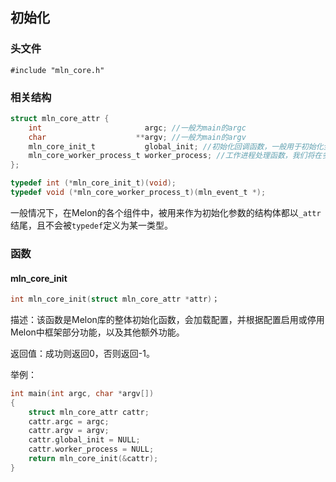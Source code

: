 ## 初始化



### 头文件

```
#include "mln_core.h"
```



### 相关结构

```c
struct mln_core_attr {
    int                       argc; //一般为main的argc
    char                    **argv; //一般为main的argv
    mln_core_init_t           global_init; //初始化回调函数，一般用于初始化全局变量，该回调会在配置加载完成后被调用
    mln_core_worker_process_t worker_process; //工作进程处理函数，我们将在多进程框架部分深入
};

typedef int (*mln_core_init_t)(void);
typedef void (*mln_core_worker_process_t)(mln_event_t *);
```

一般情况下，在Melon的各个组件中，被用来作为初始化参数的结构体都以`_attr`结尾，且不会被`typedef`定义为某一类型。



### 函数



#### mln_core_init

```c
int mln_core_init(struct mln_core_attr *attr)；
```

描述：该函数是Melon库的整体初始化函数，会加载配置，并根据配置启用或停用Melon中框架部分功能，以及其他额外功能。

返回值：成功则返回0，否则返回-1。

举例：

```c
int main(int argc, char *argv[])
{
    struct mln_core_attr cattr;
    cattr.argc = argc;
    cattr.argv = argv;
    cattr.global_init = NULL;
    cattr.worker_process = NULL;
    return mln_core_init(&cattr);
}
```

